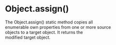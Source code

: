 # Object.assign()

The Object.assign() static method copies all  
enumerable own properties from one or more source  
objects to a target object. It returns the  
modified target object.  
